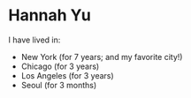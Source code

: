 # Hannah Yu
I have lived in: 
* New York (for 7 years; and my favorite city!)
* Chicago (for 3 years)
* Los Angeles (for 3 years)
* Seoul (for 3 months)
